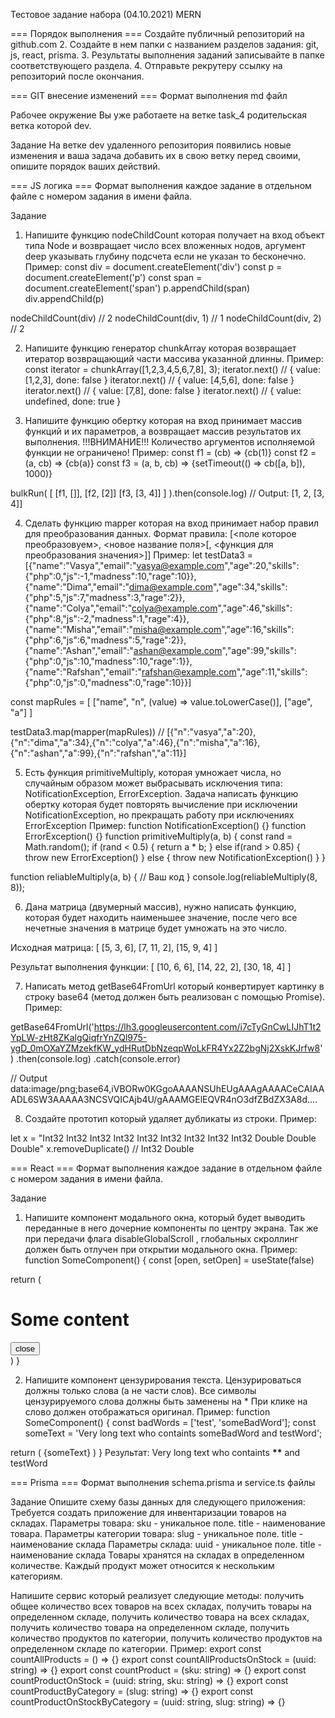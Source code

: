Тестовое задание набора (04.10.2021) MERN

=== Порядок выполнения ===
Создайте публичный репозиторий на github.com 2. Создайте в нем папки с названием разделов задания: git, js, react, prisma. 3. Результаты выполнения заданий записывайте в папке соответствующего раздела. 4. Отправьте рекрутеру ссылку на репозиторий после окончания.

=== GIT внесение изменений ===
Формат выполнения
md файл

Рабочее окружение
Вы уже работаете на ветке task_4 родительская ветка которой dev.

Задание
На ветке dev удаленного репозитория появились новые изменения и ваша задача добавить их в свою ветку перед своими,
опишите порядок ваших действий.

=== JS логика ===
Формат выполнения
каждое задание в отдельном файле с номером задания в имени файла.

Задание

1. Напишите функцию nodeChildCount которая получает на вход объект типа Node и возвращает число всех вложенных нодов,
   аргумент deep указывать глубину подсчета если не указан то бесконечно.
   Пример:
   const div = document.createElement('div')
   const p = document.createElement('p')
   const span = document.createElement('span')
   p.appendChild(span)
   div.appendChild(p)

nodeChildCount(div) // 2
nodeChildCount(div, 1) // 1
nodeChildCount(div, 2) // 2

2. Напишите функцию генератор chunkArray которая возвращает итератор возвращающий части массива указанной длинны.
   Пример:
   const iterator = chunkArray([1,2,3,4,5,6,7,8], 3);
   iterator.next() // { value: [1,2,3], done: false }
   iterator.next() // { value: [4,5,6], done: false }
   iterator.next() // { value: [7,8], done: false }
   iterator.next() // { value: undefined, done: true }

3. Напишите функцию обертку которая на вход принимает массив функций и их параметров, а возвращает массив результатов их выполнения.
   !!!ВНИМАНИЕ!!! Количество аргументов исполняемой функции не ограничено!
   Пример:
   const f1 = (cb) => {cb(1)}
   const f2 = (a, cb) => {cb(a)}
   const f3 = (a, b, cb) => {setTimeout(() => cb([a, b]), 1000)}

bulkRun(
[
[f1, []],
[f2, [2]]
[f3, [3, 4]]
]
).then(console.log)
// Output: [1, 2, [3, 4]]

4. Сделать функцию mapper которая на вход принимает набор правил для преобразования данных.
   Формат правила:
   [<поле которое преобразовуем>, <новое название поля>[, <функция для преобразования значения>]]
   Пример:
   let testData3 = [{"name":"Vasya","email":"vasya@example.com","age":20,"skills":{"php":0,"js":-1,"madness":10,"rage":10}},{"name":"Dima","email":"dima@example.com","age":34,"skills":{"php":5,"js":7,"madness":3,"rage":2}},{"name":"Colya","email":"colya@example.com","age":46,"skills":{"php":8,"js":-2,"madness":1,"rage":4}},{"name":"Misha","email":"misha@example.com","age":16,"skills":{"php":6,"js":6,"madness":5,"rage":2}},{"name":"Ashan","email":"ashan@example.com","age":99,"skills":{"php":0,"js":10,"madness":10,"rage":1}},{"name":"Rafshan","email":"rafshan@example.com","age":11,"skills":{"php":0,"js":0,"madness":0,"rage":10}}]

const mapRules = [
["name", "n", (value) => value.toLowerCase()],
["age", "a"]
]

testData3.map(mapper(mapRules)) // [{"n":"vasya","a":20},{"n":"dima","a":34},{"n":"colya","a":46},{"n":"misha","a":16},{"n":"ashan","a":99},{"n":"rafshan","a":11}]

5. Есть функция primitiveMultiply, которая умножает числа, но случайным образом может выбрасывать исключения типа: NotificationException, ErrorException. Задача написать функцию обертку которая будет повторять вычисление при исключении NotificationException, но прекращать работу при исключениях ErrorException
   Пример:
   function NotificationException() {}
   function ErrorException() {}
   function primitiveMultiply(a, b) {
   const rand = Math.random();
   if (rand < 0.5) {
   return a \* b;
   } else if(rand > 0.85) {
   throw new ErrorException()
   } else {
   throw new NotificationException()
   }
   }

function reliableMultiply(a, b) {
// Ваш код
}
console.log(reliableMultiply(8, 8));

6. Дана матрица (двумерный массив), нужно написать функцию, которая будет находить наименьшее значение,
   после чего все нечетные значения в матрице будет умножать на это число.

Исходная матрица:
[
[5, 3, 6],
[7, 11, 2],
[15, 9, 4]
]

Результат выполнения функции:
[
[10, 6, 6],
[14, 22, 2],
[30, 18, 4]
]

7. Написать метод getBase64FromUrl который конвертирует картинку в строку base64 (метод должен быть реализован с помощью Promise). Пример:

getBase64FromUrl('https://lh3.googleusercontent.com/i7cTyGnCwLIJhT1t2YpLW-zHt8ZKalgQiqfrYnZQl975-ygD_0mOXaYZMzekfKW_ydHRutDbNzeqpWoLkFR4Yx2Z2bgNj2XskKJrfw8')
.then(console.log)
.catch(console.error)

// Output
data:image/png;base64,iVBORw0KGgoAAAANSUhEUgAAAgAAAACeCAIAAADL6SW3AAAAA3NCSVQICAjb4U/gAAAMGElEQVR4nO3dfZBdZX3A8d....

8. Создайте прототип который удаляет дубликаты из строки. Пример:

let x = "Int32 Int32 Int32 Int32 Int32 Int32 Int32 Int32 Int32 Double Double Double"
x.removeDuplicate()
// Int32 Double

=== React ===
Формат выполнения
каждое задание в отдельном файле с номером задания в имени файла.

Задание

1. Напишите компонент модального окна, который будет выводить переданные в него дочерние компоненты по центру экрана. Так же при передачи флага disableGlobalScroll , глобальных скроллинг должен быть отлучен при открытии модального окна.
   Пример:
   function SomeComponent() {
   const [open, setOpen] = useState(false)

return (
<MyModal open={open} disableGlobalScroll={true}>
<div>
<h1>Some content</h1>
<button onClick={setOpen(false)}>close</button>
</div>
</MyModal>
)
}

2. Напишите компонент цензурирования текста.
   Цензурироваться должны только слова (а не части слов).
   Все символы цензурируемого слова должны быть заменены на \*
   При клике на слово должен отображаться оригинал.
   Пример:
   function SomeComponent() {
   const badWords = ['test', 'someBadWord'];
   const someText = 'Very long text who containts someBadWord and testWord';

return (
<CensoredText badWords={}>{someText}</CensoredText>
)
}
Результат:
Very long text who containts ****\*\***** and testWord

=== Prisma ===
Формат выполнения
schema.prisma и service.ts файлы

Задание
Опишите схему базы данных для следующего приложения:
Требуется создать приложение для инвентаризации товаров на складах.
Параметры товара:
sku - уникальное поле.
title - наименование товара.
Параметры категории товара:
slug - уникальное поле.
title - наименование склада
Параметры склада:
uuid - уникальное поле.
title - наименование склада
Товары хранятся на складах в определенном количестве.
Каждый продукт может относится к нескольким категориям.

Напишите сервис который реализует следующие методы: получить общее количество всех товаров на всех складах, получить товары на определенном складе, получить количество товара на всех складах, получить количество товара на определенном складе, получить количество продуктов по категории, получить количество продуктов на определенном складе по категории.
Пример:
export const countAllProducts = () => {}
export const countAllProductsOnStock = (uuid: string) => {}
export const countProduct = (sku: string) => {}
export const countProductOnStock = (uuid: string, sku: string) => {}
export const countProductByCategory = (slug: string) => {}
export const countProductOnStockByCategory = (uuid: string, slug: string) => {}
